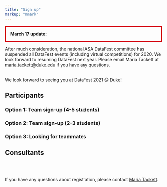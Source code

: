 ```yaml
---
title: "Sign up"
markup: "mmark"
---
```


<p style="border:3px; border-style:solid; border-color: #D6001C; padding: 1em;">
<b>March 17 update:</b>
<br>

After much consideration, the national ASA DataFest committee has suspended all DataFest events (including virtual competitions) for 2020. We look forward to resuming DataFest next year. Please email Maria Tackett at <a href = "mailto:maria.tackett@duke.edu">maria.tackett@duke.edu</a> if you have any questions. 
<br><br>

We look forward to seeing you at DataFest 2021 @ Duke!
</p>

<!--
Click on the option that applies to you. Regardless of the option you choose, you will automatically be placed on the ASA DataFest<sup>TM</sup> mailing list to receive updates and announcements.

Registration deadline is **March 18, 2020 at 11:59p**.

Seats are limited, sign up before it's too late!
-->

<!--
As of April 1 we have over 350 students signed up for DataFest at Duke from eight area schools! We have reached capacity and registration is now closed.

<a href="https://goo.gl/forms/nTUIDUpb8OiXy7j63"><i class="fas fa-user-plus fa-2x" style="color:#4285F4"></i></a> If you are interested in serving as a consultant during the event, please let us know your availability [here](https://goo.gl/forms/nTUIDUpb8OiXy7j63).

Alternatively, even if you're not competing, you're welcomed to attend the final presentations at 3pm on Sunday, April 8, at Penn Pavilion.

Thank you for your interest and see you at DataFest!
-->


<!--
Click on the option that applies to you. Regardless of the option you choose, you will automatically be placed on the ASA DataFest<small><sup>TM</sup></small> mailing list to receive updates and announcements.

Registration deadline is midnight on **Monday, March 25, 2019**.

Seats are limited, sign up before it's too late!
-->
## Participants

### Option 1: Team sign-up (4-5 students)

<!--
<a href="https://forms.office.com/Pages/ResponsePage.aspx?id=TsVyyzFKnk2xSh6jbfrJTBw0r2_bKCVMs9lST1_-2sxUNzA2NVdHQlQyUEhZUk9QNFhENVBTUksxTS4u"><i class="fas fa-user-plus fa-2x" style="color:#03A9F4"></i></a> Click [here](https://forms.office.com/Pages/ResponsePage.aspx?id=TsVyyzFKnk2xSh6jbfrJTBw0r2_bKCVMs9lST1_-2sxUNzA2NVdHQlQyUEhZUk9QNFhENVBTUksxTS4u) to sign up as a team of 4 to 5 students. Students signing up in this category will be given priority.
-->

### Option 2: Team sign-up (2-3 students)

<!--
<a href="https://forms.office.com/Pages/ResponsePage.aspx?id=TsVyyzFKnk2xSh6jbfrJTBw0r2_bKCVMs9lST1_-2sxUMzBRTzk5SjhCUzVWVDBXV1BNWURKVFFPTS4u"><i class="fas fa-user-plus fa-2x" style="color:#b0bd31"></i></a> Click [here](https://forms.office.com/Pages/ResponsePage.aspx?id=TsVyyzFKnk2xSh6jbfrJTBw0r2_bKCVMs9lST1_-2sxUMzBRTzk5SjhCUzVWVDBXV1BNWURKVFFPTS4u) to sign up as a team of 2 to 3 students. Students signing up in this category will be added to the roster if there are seats open as of March 11, 2020. Students will be added in the order they registered. Students in this category may also be matched up with others looking to join an existing team.
-->

### Option 3: Looking for teammates

<!--
<a href="https://forms.office.com/Pages/ResponsePage.aspx?id=TsVyyzFKnk2xSh6jbfrJTBw0r2_bKCVMs9lST1_-2sxURDI4VUpYMTZBNVVTVUVJSFBOOE9GTTNFMi4u"><i class="fas fa-user-plus fa-2x" style="color:#E91E63"></i></a> If you do not have a team in mind but you're looking for teammates, click [here](https://forms.office.com/Pages/ResponsePage.aspx?id=TsVyyzFKnk2xSh6jbfrJTBw0r2_bKCVMs9lST1_-2sxURDI4VUpYMTZBNVVTVUVJSFBOOE9GTTNFMi4u) to leave us your information so that you can be matched with others.
-->

## Consultants

<!--

<a href="https://forms.office.com/Pages/ResponsePage.aspx?id=TsVyyzFKnk2xSh6jbfrJTBw0r2_bKCVMs9lST1_-2sxUMThTVURLNUYzMFE4WTJUQjY3U09JMDEyRC4u"><i class="fas fa-user-plus fa-2x" style="color:#4285F4"></i></a> If you are interested in serving as a consultant during the event, please let us know your availability [here](https://forms.office.com/Pages/ResponsePage.aspx?id=TsVyyzFKnk2xSh6jbfrJTBw0r2_bKCVMs9lST1_-2sxUMThTVURLNUYzMFE4WTJUQjY3U09JMDEyRC4u).

-->

<br><br>

If you have any questions about registration, please contact [Maria Tackett](mailto:maria.tackett@duke.edu).